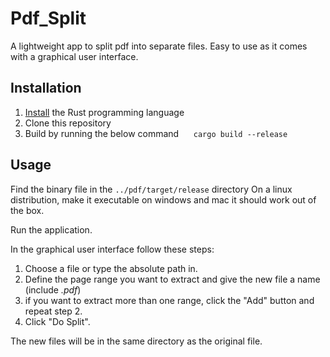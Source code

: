 # Pdf_Split
 
A lightweight app to split pdf into separate files. Easy to use as it comes with a graphical user interface.

## Installation

1. [Install](https://www.rust-lang.org/tools/install) the Rust programming language
2. Clone this repository
3. Build by running the below command
&nbsp;&nbsp;&nbsp;&nbsp; `cargo build --release`

## Usage

Find the binary file in the `../pdf/target/release` directory
On a linux distribution, make it executable on windows and mac it should work out of the box.

Run the application. 

In the graphical user interface follow these steps:

1. Choose a file or type the absolute path in.
2. Define the page range you want to extract and give the new file a name (include *.pdf*)
3. if you want to extract more than one range, click the "Add" button and repeat step 2.
4. Click "Do Split".

The new files will be in the same directory as the original file.


